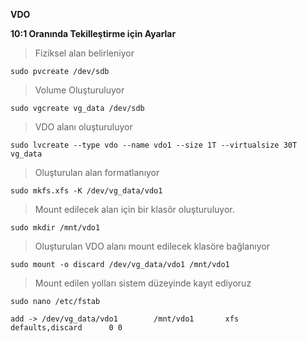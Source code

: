 **VDO** 

**10:1 Oranında Tekilleştirme için Ayarlar**

> Fiziksel alan belirleniyor

    sudo pvcreate /dev/sdb

> Volume Oluşturuluyor

    sudo vgcreate vg_data /dev/sdb

> VDO alanı oluşturuluyor

    sudo lvcreate --type vdo --name vdo1 --size 1T --virtualsize 30T vg_data

> Oluşturulan alan formatlanıyor

    sudo mkfs.xfs -K /dev/vg_data/vdo1

> Mount edilecek alan için bir klasör oluşturuluyor.

    sudo mkdir /mnt/vdo1

> Oluşturulan VDO alanı mount edilecek klasöre bağlanıyor

    sudo mount -o discard /dev/vg_data/vdo1 /mnt/vdo1

> Mount edilen yolları sistem düzeyinde kayıt ediyoruz

    sudo nano /etc/fstab

    add -> /dev/vg_data/vdo1        /mnt/vdo1       xfs     defaults,discard      0 0
